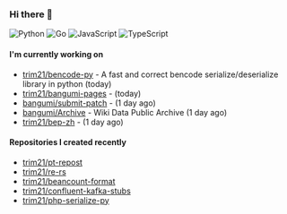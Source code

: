 ### Hi there 👋

![Python](https://img.shields.io/badge/python-3670A0?style=for-the-badge&logo=python&logoColor=ffdd54)
![Go](https://img.shields.io/badge/go-%2300ADD8.svg?style=for-the-badge&logo=go&logoColor=white)
![JavaScript](https://img.shields.io/badge/javascript-%23323330.svg?style=for-the-badge&logo=javascript&logoColor=%23F7DF1E)
![TypeScript](https://img.shields.io/badge/typescript-%23007ACC.svg?style=for-the-badge&logo=typescript&logoColor=white)

#### I'm currently working on

- [trim21/bencode-py](https://github.com/trim21/bencode-py) - A fast and correct bencode serialize/deserialize library in python (today)
- [trim21/bangumi-pages](https://github.com/trim21/bangumi-pages) -  (today)
- [bangumi/submit-patch](https://github.com/bangumi/submit-patch) -  (1 day ago)
- [bangumi/Archive](https://github.com/bangumi/Archive) - Wiki Data Public Archive (1 day ago)
- [trim21/bep-zh](https://github.com/trim21/bep-zh) -  (1 day ago)

#### Repositories I created recently

- [trim21/pt-repost](https://github.com/trim21/pt-repost)
- [trim21/re-rs](https://github.com/trim21/re-rs)
- [trim21/beancount-format](https://github.com/trim21/beancount-format)
- [trim21/confluent-kafka-stubs](https://github.com/trim21/confluent-kafka-stubs)
- [trim21/php-serialize-py](https://github.com/trim21/php-serialize-py)
